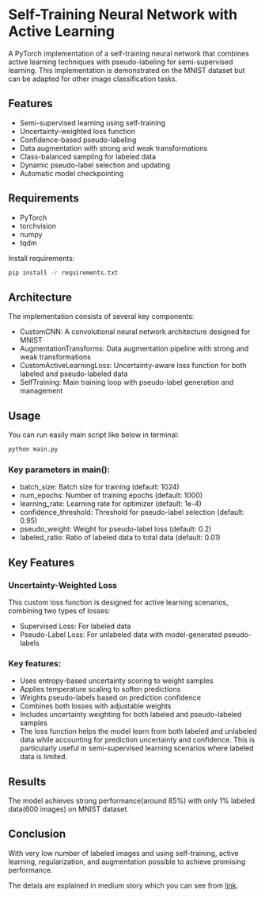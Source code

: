 # Self-Training Neural Network with Active Learning

A PyTorch implementation of a self-training neural network that combines active learning techniques with pseudo-labeling for semi-supervised learning. This implementation is demonstrated on the MNIST dataset but can be adapted for other image classification tasks.

## Features

- Semi-supervised learning using self-training
- Uncertainty-weighted loss function
- Confidence-based pseudo-labeling
- Data augmentation with strong and weak transformations
- Class-balanced sampling for labeled data
- Dynamic pseudo-label selection and updating
- Automatic model checkpointing

## Requirements

- PyTorch
- torchvision  
- numpy
- tqdm

Install requirements:
```bash
pip install -r requirements.txt
```

## Architecture
The implementation consists of several key components:

- CustomCNN: A convolutional neural network architecture designed for MNIST
- AugmentationTransforms: Data augmentation pipeline with strong and weak transformations
- CustomActiveLearningLoss: Uncertainty-aware loss function for both labeled and pseudo-labeled data
- SelfTraining: Main training loop with pseudo-label generation and management

## Usage
You can run easily main script like below in terminal:

```bash
python main.py
```

### Key parameters in main():

- batch_size: Batch size for training (default: 1024)
- num_epochs: Number of training epochs (default: 1000)
- learning_rate: Learning rate for optimizer (default: 1e-4)
- confidence_threshold: Threshold for pseudo-label selection (default: 0.95)
- pseudo_weight: Weight for pseudo-label loss (default: 0.2)
- labeled_ratio: Ratio of labeled data to total data (default: 0.01)


## Key Features
### Uncertainty-Weighted Loss
This custom loss function is designed for active learning scenarios, combining two types of losses:

- Supervised Loss: For labeled data
- Pseudo-Label Loss: For unlabeled data with model-generated pseudo-labels
### Key features:

- Uses entropy-based uncertainty scoring to weight samples
- Applies temperature scaling to soften predictions
- Weights pseudo-labels based on prediction confidence
- Combines both losses with adjustable weights
- Includes uncertainty weighting for both labeled and pseudo-labeled samples
- The loss function helps the model learn from both labeled and unlabeled data while accounting for prediction uncertainty and confidence. This is particularly useful in semi-supervised learning scenarios where labeled data is limited.

## Results
The model achieves strong performance(around 85%) with only 1% labeled data(600 images) on MNIST dataset.

## Conclusion
With very low number of labeled images and using self-training, active learning, regularization, and augmentation possible to achieve promising performance.

The detais are explained in medium story which you can see from [link]().